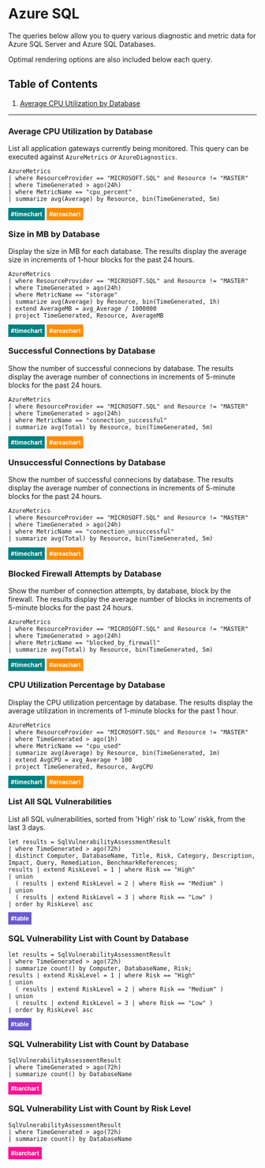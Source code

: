 # Azure SQL
The queries below allow you to query various diagnostic and metric data for Azure SQL Server and Azure SQL Databases.

Optimal rendering options are also included below each query.

## Table of Contents
1. [Average CPU Utilization by Database](#average-cpu-utilization-by-database)
___
### Average CPU Utilization by Database
List all application gateways currently being monitored.  This query can be executed against `AzureMetrics` _or_ `AzureDiagnostics`.  

```
AzureMetrics
| where ResourceProvider == "MICROSOFT.SQL" and Resource != "MASTER"
| where TimeGenerated > ago(24h)
| where MetricName == "cpu_percent"
| summarize avg(Average) by Resource, bin(TimeGenerated, 5m) 
```

<span style="font-size:.85em;font-weight:bold;color:white;background:teal;padding:5px">#timechart</span>
<span style="font-size:.85em;font-weight:bold;color:white;background:darkorange;padding:5px">#areachart</span>

### Size in MB by Database
Display the size in MB for each database.  The results display the average size in increments of 1-hour blocks for the past 24 hours.

```
AzureMetrics
| where ResourceProvider == "MICROSOFT.SQL" and Resource != "MASTER"
| where TimeGenerated > ago(24h)
| where MetricName == "storage"
| summarize avg(Average) by Resource, bin(TimeGenerated, 1h) 
| extend AverageMB = avg_Average / 1000000
| project TimeGenerated, Resource, AverageMB 
```

<span style="font-size:.85em;font-weight:bold;color:white;background:teal;padding:5px">#timechart</span>
<span style="font-size:.85em;font-weight:bold;color:white;background:darkorange;padding:5px">#areachart</span>

### Successful Connections by Database
Show the number of successful connecions by database.  The results display the average number of connections in increments of 5-minute blocks for the past 24 hours.

```
AzureMetrics
| where ResourceProvider == "MICROSOFT.SQL" and Resource != "MASTER"
| where TimeGenerated > ago(24h)
| where MetricName == "connection_successful"
| summarize avg(Total) by Resource, bin(TimeGenerated, 5m) 
```

<span style="font-size:.85em;font-weight:bold;color:white;background:teal;padding:5px">#timechart</span>
<span style="font-size:.85em;font-weight:bold;color:white;background:darkorange;padding:5px">#areachart</span>

### Unsuccessful Connections by Database
Show the number of successful connecions by database.  The results display the average number of connections in increments of 5-minute blocks for the past 24 hours.

```
AzureMetrics
| where ResourceProvider == "MICROSOFT.SQL" and Resource != "MASTER"
| where TimeGenerated > ago(24h)
| where MetricName == "connection_unsuccessful"
| summarize avg(Total) by Resource, bin(TimeGenerated, 5m) 
```

<span style="font-size:.85em;font-weight:bold;color:white;background:teal;padding:5px">#timechart</span>
<span style="font-size:.85em;font-weight:bold;color:white;background:darkorange;padding:5px">#areachart</span>

### Blocked Firewall Attempts by Database
Show the number of connection attempts, by database, block by the firewall.  The results display the average number of blocks in increments of 5-minute blocks for the past 24 hours.

```
AzureMetrics
| where ResourceProvider == "MICROSOFT.SQL" and Resource != "MASTER"
| where TimeGenerated > ago(24h)
| where MetricName == "blocked_by_firewall"
| summarize avg(Total) by Resource, bin(TimeGenerated, 5m) 
```

<span style="font-size:.85em;font-weight:bold;color:white;background:teal;padding:5px">#timechart</span>
<span style="font-size:.85em;font-weight:bold;color:white;background:darkorange;padding:5px">#areachart</span>

### CPU Utilization Percentage by Database
Display the CPU utilization percentage by database.  The results display the average utilization in increments of 1-minute blocks for the past 1 hour.

```
AzureMetrics
| where ResourceProvider == "MICROSOFT.SQL" and Resource != "MASTER"
| where TimeGenerated > ago(1h)
| where MetricName == "cpu_used"
| summarize avg(Average) by Resource, bin(TimeGenerated, 1m) 
| extend AvgCPU = avg_Average * 100
| project TimeGenerated, Resource, AvgCPU 
```

<span style="font-size:.85em;font-weight:bold;color:white;background:teal;padding:5px">#timechart</span>
<span style="font-size:.85em;font-weight:bold;color:white;background:darkorange;padding:5px">#areachart</span>


### List All SQL Vulnerabilities
List all SQL vulnerabilities, sorted from 'High' risk to 'Low' riskk, from the last 3 days.

```
let results = SqlVulnerabilityAssessmentResult
| where TimeGenerated > ago(72h)
| distinct Computer, DatabaseName, Title, Risk, Category, Description, Impact, Query, Remediation, BenchmarkReferences;
results | extend RiskLevel = 1 | where Risk == "High"
| union
  ( results | extend RiskLevel = 2 | where Risk == "Medium" )
| union
  ( results | extend RiskLevel = 3 | where Risk == "Low" )
| order by RiskLevel asc 
```

<span style="font-size:.85em;font-weight:bold;color:white;background:slateblue;padding:5px">#table</span>

### SQL Vulnerability List with Count by Database

```
let results = SqlVulnerabilityAssessmentResult
| where TimeGenerated > ago(72h)
| summarize count() by Computer, DatabaseName, Risk;
results | extend RiskLevel = 1 | where Risk == "High"
| union
  ( results | extend RiskLevel = 2 | where Risk == "Medium" )
| union
  ( results | extend RiskLevel = 3 | where Risk == "Low" )
| order by RiskLevel asc 
```

<span style="font-size:.85em;font-weight:bold;color:white;background:slateblue;padding:5px">#table</span>

### SQL Vulnerability List with Count by Database

```
SqlVulnerabilityAssessmentResult
| where TimeGenerated > ago(72h)
| summarize count() by DatabaseName
```

<span style="font-size:.85em;font-weight:bold;color:white;background:deeppink;padding:5px">#barchart</span>

### SQL Vulnerability List with Count by Risk Level

```
SqlVulnerabilityAssessmentResult
| where TimeGenerated > ago(72h)
| summarize count() by DatabaseName
```

<span style="font-size:.85em;font-weight:bold;color:white;background:deeppink;padding:5px">#barchart</span>